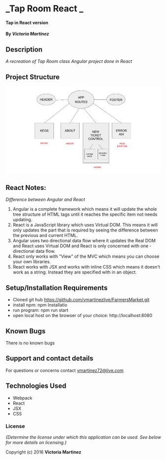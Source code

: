 # _Tap Room React _

#### Tap in React version

#### By _**Victoria Martinez**_

## Description

_A recreation of Tap Room class Angular project done in React_

## Project Structure
![](src/assets/images/component-tree.jpg)

## React Notes:
_Difference between Angular and React_
1. Angular is a complete framework which means it will update the whole tree structure of HTML tags until it reaches the specific item not needs updating.   
2. React is a JavaScript library which uses Virtual DOM.  This means it will only updates the part that is required by seeing the difference between the previous and current HTML.
3. Angular uses two directional data flow where it updates the Real DOM and React uses Virtual DOM and React is only concerned with one -directional data flow.
4. React only works with "View" of the MVC which means you can choose your own libraries.
5. React works with JSX and works with inline CSS which means it doesn't work as a string.  Instead they are specified with in an object.

## Setup/Installation Requirements

* Cloned git hub https://github.com/vmartinezlive/FarmersMarket.git
* install npm: npm Installatio
* run program: npm run start
* open local host on the browser of your choice: http://localhost:8080

## Known Bugs

There is no known bugs

## Support and contact details

For questions or concerns contact vmartinez72@live.com

## Technologies Used

* Webpack
* React
* JSX
* CSS


### License

*{Determine the license under which this application can be used.  See below for more details on licensing.}*

Copyright (c) 2016 **Victoria Martinez**

